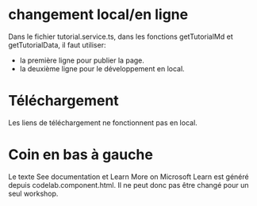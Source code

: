 # changement local/en ligne

Dans le fichier tutorial.service.ts, dans les fonctions getTutorialMd et getTutorialData, il faut utiliser:

- la première ligne pour publier la page.
- la deuxième ligne pour le développement en local.

# Téléchargement

Les liens de téléchargement ne fonctionnent pas en local.

# Coin en bas à gauche

Le texte See documentation et Learn More on Microsoft Learn est généré depuis codelab.component.html. Il ne peut donc pas être changé pour un seul workshop.
